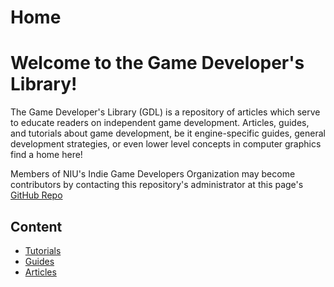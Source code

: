# Home

# Welcome to the Game Developer's Library!

The Game Developer's Library (GDL) is a repository of articles which serve to educate readers on independent game development. Articles, guides, and tutorials about game development, be it engine-specific guides, general development strategies, or even lower level concepts in computer graphics find a home here!

Members of NIU's Indie Game Developers Organization may become contributors by contacting this repository's administrator at this page's [GitHub Repo](https://github.com/niu-gdo/game-developers-library)

## Content

* [Tutorials](./tutorials/tutorials-index.md)
* [Guides](./guides/guides-index.md)
* [Articles](./articles/articles-index.md)